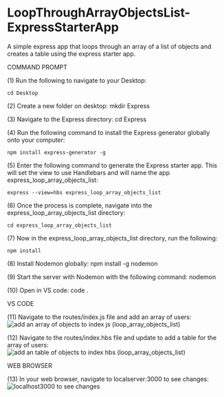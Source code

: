 # LoopThroughArrayObjectsList-ExpressStarterApp
A simple express app that loops through an array of a list of objects and creates a table using the express starter app. 

COMMAND PROMPT

(1) Run the following to navigate to your Desktop: 

    cd Desktop

(2) Create a new folder on desktop: mkdir Express

(3) Navigate to the Express directory: cd Express

(4) Run the following command to install the Express generator globally onto your computer: 
    
    npm install express-generator -g

(5) Enter the following command to generate the Express starter app. This will set the view to use Handlebars and will name the app express_loop_array_objects_list: 

    express --view=hbs express_loop_array_objects_list

(6) Once the process is complete, navigate into the express_loop_array_objects_list directory: 

    cd express_loop_array_objects_list 

(7) Now in the express_loop_array_objects_list directory, run the following: 

    npm install

(8) Install Nodemon globally: npm install -g nodemon

(9) Start the server with Nodemon with the following command: nodemon

(10) Open in VS code: code . 


VS CODE

(11) Navigate to the routes/index.js file and add an array of users: ![add an array of objects to index js (loop_array_objects_list)](https://user-images.githubusercontent.com/35668707/67441729-d3ecb500-f5b2-11e9-8f56-c565f36dc995.JPG)


(12) Navigate to the routes/index.hbs file and update to add a table for the array of users: ![add an table of objects to index hbs (loop_array_objects_list)](https://user-images.githubusercontent.com/35668707/67441770-fda5dc00-f5b2-11e9-8580-6fdef2e5d335.JPG)


WEB BROWSER

(13) In your web browser, navigate to localserver:3000 to see changes: ![localhost3000 to see changes](https://user-images.githubusercontent.com/35668707/67441838-54131a80-f5b3-11e9-8b45-c979ae46a96c.JPG)


